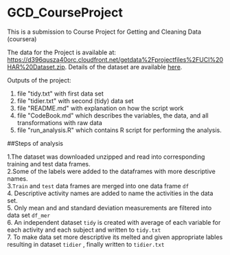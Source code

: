 GCD_CourseProject
=================
This is a submission to Course Project for Getting and Cleaning Data (coursera)

The data for the Project is available at:
https://d396qusza40orc.cloudfront.net/getdata%2Fprojectfiles%2FUCI%20HAR%20Dataset.zip. 
Details of the dataset are available [here](http://archive.ics.uci.edu/ml/datasets/Human+Activity+Recognition+Using+Smartphones).  

Outputs of the project:  
1. file "tidy.txt" with first data set  
2. file "tidier.txt" with second (tidy) data set  
3. file "README.md" with explanation on how the script work  
4. file "CodeBook.md" which describes the variables, the data, and all transformations with raw data   
5. file "run_analysis.R" which contains R script for performing the analysis.    

##Steps of analysis  

1.The dataset was downloaded unzipped and read into corresponding training and test data frames.  
2.Some of the labels were added to the dataframes with more descriptive names.   
3.`Train` and `test` data frames are merged into one data frame `df`  
4. Descriptive activity names are added to name the activities in the data set.  
5. Only mean and and standard deviation measurements are filtered into data set `df_mer`  
6. An independent dataset `tidy` is created with average of each variable for each activity and each subject and written to `tidy.txt`  
7. To make data set more descriptive its melted and given appropriate lables resulting in dataset `tidier` , finally written to `tidier.txt`




